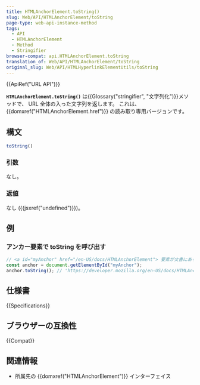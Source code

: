 ```yaml
---
title: HTMLAnchorElement.toString()
slug: Web/API/HTMLAnchorElement/toString
page-type: web-api-instance-method
tags:
  - API
  - HTMLAnchorElement
  - Method
  - Stringifier
browser-compat: api.HTMLAnchorElement.toString
translation_of: Web/API/HTMLAnchorElement/toString
original_slug: Web/API/HTMLHyperlinkElementUtils/toString
---
```

{{ApiRef("URL API")}}

**`HTMLAnchorElement.toString()`** は{{Glossary("stringifier", "文字列化")}}メソッドで、 URL 全体の入った文字列を返します。 これは、 {{domxref("HTMLAnchorElement.href")}} の読み取り専用バージョンです。

## 構文

```js
toString()
```

### 引数

なし。

### 返値

なし ({{jsxref("undefined")}})。

## 例

### アンカー要素で toString を呼び出す

```js
// <a id="myAnchor" href="/en-US/docs/HTMLAnchorElement"> 要素が文書にあったとします
const anchor = document.getElementById("myAnchor");
anchor.toString(); // 'https://developer.mozilla.org/en-US/docs/HTMLAnchorElement' を返す
```

## 仕様書

{{Specifications}}

## ブラウザーの互換性

{{Compat}}

## 関連情報

- 所属先の {{domxref("HTMLAnchorElement")}} インターフェイス
